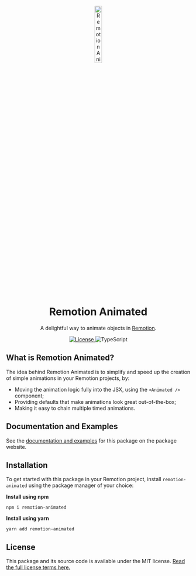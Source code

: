 <p align="center">
    <img width="20%" src="https://raw.githubusercontent.com/stefanwittwer/remotion-animated/main/sites/docs/static/img/remotion-animated.svg" alt="Remotion Animated Logo" />
    <h1 align="center">Remotion Animated</h1>
</p>
<p align="center">
    A delightful way to animate objects in <a href="https://www.remotion.dev">Remotion</a>.
</p>

<p align="center">
  <a href="https://github.com/stefanwittwer/remotion-animated/blob/main/LICENSE.md">
    <img src="https://img.shields.io/github/license/stefanwittwer/remotion-animated" alt="License" />
  </a>
  <img src="https://img.shields.io/badge/TypeScript-%23007ACC.svg?logo=typescript&logoColor=white" alt="TypeScript" />
</p>

## What is Remotion Animated?

The idea behind Remotion Animated is to simplify and speed up the creation of simple animations in your Remotion projects, by:

- Moving the animation logic fully into the JSX, using the `<Animated />` component;
- Providing defaults that make animations look great out-of-the-box;
- Making it easy to chain multiple timed animations.

## Documentation and Examples

See the [documentation and examples](https://www.remotion-animated.dev) for this package on the package website.

## Installation

To get started with this package in your Remotion project, install `remotion-animated` using the package manager of your choice:

**Install using npm**

```
npm i remotion-animated
```

**Install using yarn**

```
yarn add remotion-animated
```

## License

This package and its source code is available under the MIT license. [Read the full license terms here.](https://github.com/stefanwittwer/remotion-animated/blob/main/LICENSE.md)
